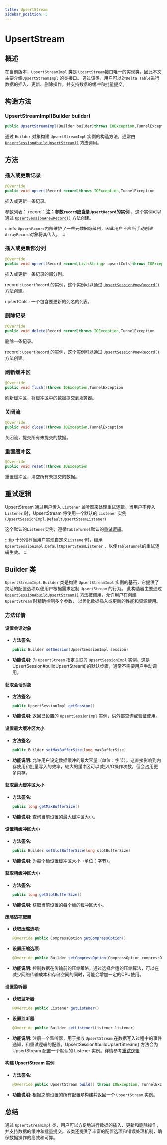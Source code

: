 ```yaml
---
title: UpsertStream
sidebar_position: 5
---
```


# UpsertStream

## 概述

在当前版本，`UpsertStreamImpl` 类是 `UpsertStream`接口唯一的实现类，因此本文主要介绍`UpsertStreamImpl`
的类接口。
通过该类，用户可以对`Delta Table`进行数据的插入、更新、删除操作，并支持数据的缓冲和批量提交。

## 构造方法

### UpsertStreamImpl(Builder builder)

```java
public UpsertStreamImpl(Builder builder)throws IOException,TunnelException
```

通过 `Builder` 对象构建 `UpsertStreamImpl`
实例的构造方法，通常由 [`UpsertSession#buildUpsertStream()`](UpsertSession.md#构建upsertstream) 方法调用。

## 方法

### 插入或更新记录

```java
@Override
public void upsert(Record record)throws IOException,TunnelException
```

插入或更新一条记录。

参数列表：
record：**注：参数`record`应当是`UpsertRecord`的实例**
，这个实例可以通过 [`UpsertSession#newRecord()`](UpsertSession.md#创建一个record对象) 方法创建。

:::info
`UpsertRecord`内部维护了一些元数据隐藏列，因此用户不应当手动创建`ArrayRecord`对象将其传入。
:::

### 插入或更新部分列

```java
@Override
public void upsert(Record record,List<String> upsertCols)throws IOException,TunnelException
```

插入或更新一条记录的部分列。

record : `UpsertRecord`
的实例，这个实例可以通过 [`UpsertSession#newRecord()`](UpsertSession.md#创建一个record对象) 方法创建。

upsertCols : 一个包含要更新的列名的列表。

### 删除记录

```java
@Override
public void delete(Record record)throws IOException,TunnelException
```

删除一条记录。

record : `UpsertRecord`
的实例，这个实例可以通过 [`UpsertSession#newRecord()`](UpsertSession.md#创建一个record对象) 方法创建。

### 刷新缓冲区

```java
@Override
public void flush()throws IOException,TunnelException
```

刷新缓冲区，将缓冲区中的数据提交到服务器。

### 关闭流

```java
@Override
public void close()throws IOException,TunnelException
```

关闭流，提交所有未提交的数据。

### 重置缓冲区

```java
@Override
public void reset()throws IOException
```

重置缓冲区，清空所有未提交的数据。

## 重试逻辑

UpsertStream 通过用户传入 `Listener` 监听器来处理重试逻辑。当用户不传入 `Listener` 时，UpsertStream
将使用一个默认的 `Listener` 实例(`UpsertSessionImpl.DefaultUpsertSteamListener`)

这个默认的`Listener`实例，遵循`TableTunnel`默认的[重试逻辑](RetryLogic.md)。

:::tip
十分推荐当用户实现自定义`Listener`时，继承`UpsertSessionImpl.DefaultUpsertSteamListener`
，以使`TableTunnel`的重试逻辑生效。
:::


## Builder 类

`UpsertStreamImpl.Builder` 类是构建 `UpsertStreamImpl` 实例的基石，它提供了灵活的配置选项以便用户根据需求定制 `UpsertStream` 的行为。
此构造器主要通过 [`UpsertSession#buildUpsertStream()`](UpsertSession.md#构建upsertstream) 方法被调用，允许用户在创建 `UpsertStream` 时精确控制多个参数，
以优化数据插入或更新的性能和资源使用。

### 方法详情

#### 设置会话对象

- **方法签名**:
  ```java
  public Builder setSession(UpsertSessionImpl session)
  ```
- **功能说明**:
  为 `UpsertStream` 指定关联的 `UpsertSessionImpl` 实例。这是UpsertSession#buildUpsertStream()的默认步骤，通常不需要用户手动调用。 

#### 获取会话对象

- **方法签名**:
  ```java
  public UpsertSessionImpl getSession()
  ```
- **功能说明**:
  返回已设置的 `UpsertSessionImpl` 实例，供外部查询或验证使用。

#### 设置最大缓冲区大小

- **方法签名**:
  ```java
  public Builder setMaxBufferSize(long maxBufferSize)
  ```
- **功能说明**:
  允许用户设定数据缓冲的最大容量（单位：字节）。这直接影响到内存使用和批量写入的效率，较大的缓冲区可以减少I/O操作次数，但会占用更多内存。

#### 获取最大缓冲区大小

- **方法签名**:
  ```java
  public long getMaxBufferSize()
  ```
- **功能说明**:
  查询当前设置的最大缓冲区大小。

#### 设置槽缓冲区大小

- **方法签名**:
  ```java
  public Builder setSlotBufferSize(long slotBufferSize)
  ```
- **功能说明**:
  为每个桶设置缓冲区大小（单位：字节）。

#### 获取槽缓冲区大小

- **方法签名**:
  ```java
  public long getSlotBufferSize()
  ```
- **功能说明**:
  获取当前设置的每个桶的缓冲区大小。

#### 压缩选项配置

- **获取压缩选项**:
  ```java
  @Override public CompressOption getCompressOption()
  ```
- **设置压缩选项**:
  ```java
  @Override public Builder setCompressOption(CompressOption compressOption)
  ```
- **功能说明**:
  控制数据在传输前的压缩策略。通过选择合适的压缩算法，可以在减少网络传输成本和存储空间的同时，可能会增加一定的CPU使用。

#### 设置监听器

- **获取监听器**:
  ```java
  @Override public Listener getListener()
  ```
- **设置监听器**:
  ```java
  @Override public Builder setListener(Listener listener)
  ```
- **功能说明**:
  注册一个监听器，用于接收 `UpsertStream` 在数据写入过程中的事件通知，和重试逻辑的配置。UpsertSession#buildUpsertStream() 方法会为 UpsertStream 配置一个默认的 Listener 实例。详情参考[重试逻辑](#重试逻辑)


#### 构建 UpsertStream 实例

- **方法签名**:
  ```java
  @Override public UpsertStream build() throws IOException, TunnelException
  ```
- **功能说明**:
  根据之前设置的所有配置项构建并返回一个 `UpsertStream` 实例。

## 总结

通过 `UpsertStreamImpl` 类，用户可以方便地进行数据的插入、更新和删除操作，并支持数据的缓冲和批量提交。该类还提供了丰富的配置选项和错误处理机制，确保数据操作的高效和可靠。
